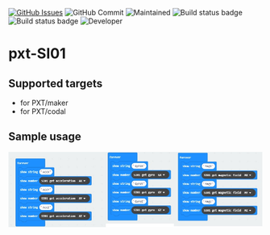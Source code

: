 [![GitHub Issues](https://img.shields.io/github/issues/xinabox/pxt-SI01.svg)](https://github.com/xinabox/pxt-SI01/issues) 
![GitHub Commit](https://img.shields.io/github/last-commit/xinabox/pxt-SI01) 
![Maintained](https://img.shields.io/maintenance/yes/2020) 
![Build status badge](https://github.com/xinabox/pxt-SI01/workflows/maker/badge.svg)
![Build status badge](https://github.com/xinabox/pxt-SI01/workflows/microbit/badge.svg)
![Developer](https://img.shields.io/badge/Developer-kj-blue)


# pxt-SI01

## Supported targets

* for PXT/maker
* for PXT/codal

## Sample usage
![Example blocks](https://github.com/xinabox/pxt-SI01/blob/master/pxt-SI01-usage.jpg)

